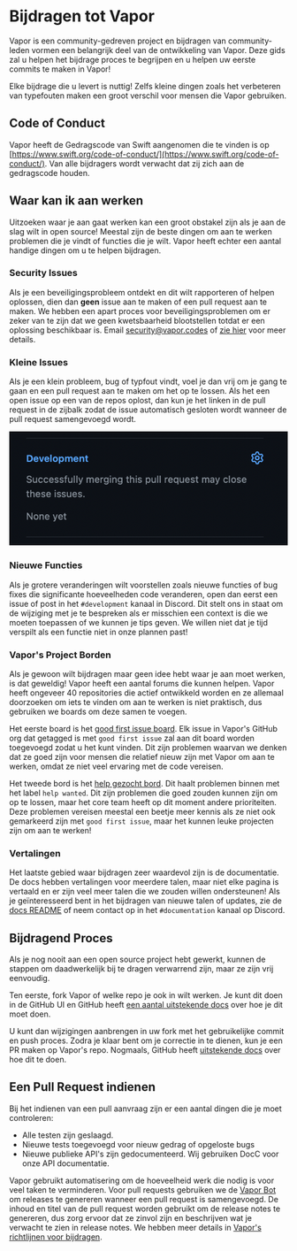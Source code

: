 # Bijdragen tot Vapor

Vapor is een community-gedreven project en bijdragen van community-leden vormen een belangrijk deel van de ontwikkeling van Vapor. Deze gids zal u helpen het bijdrage proces te begrijpen en u helpen uw eerste commits te maken in Vapor!

Elke bijdrage die u levert is nuttig! Zelfs kleine dingen zoals het verbeteren van typefouten maken een groot verschil voor mensen die Vapor gebruiken.

## Code of Conduct

Vapor heeft de Gedragscode van Swift aangenomen die te vinden is op [https://www.swift.org/code-of-conduct/](https://www.swift.org/code-of-conduct/). Van alle bijdragers wordt verwacht dat zij zich aan de gedragscode houden.

## Waar kan ik aan werken

Uitzoeken waar je aan gaat werken kan een groot obstakel zijn als je aan de slag wilt in open source! Meestal zijn de beste dingen om aan te werken problemen die je vindt of functies die je wilt. Vapor heeft echter een aantal handige dingen om u te helpen bijdragen.

### Security Issues

Als je een beveiligingsprobleem ontdekt en dit wilt rapporteren of helpen oplossen, dien dan **geen** issue aan te maken of een pull request aan te maken. We hebben een apart proces voor beveiligingsproblemen om er zeker van te zijn dat we geen kwetsbaarheid blootstellen totdat er een oplossing beschikbaar is. Email security@vapor.codes of [zie hier](https://github.com/vapor/.github/blob/main/SECURITY.md) voor meer details.

### Kleine Issues

Als je een klein probleem, bug of typfout vindt, voel je dan vrij om je gang te gaan en een pull request aan te maken om het op te lossen. Als het een open issue op een van de repos oplost, dan kun je het linken in de pull request in de zijbalk zodat de issue automatisch gesloten wordt wanneer de pull request samengevoegd wordt.

![GitHub Link Issue](../images/github-link-issue.png)

### Nieuwe Functies

Als je grotere veranderingen wilt voorstellen zoals nieuwe functies of bug fixes die significante hoeveelheden code veranderen, open dan eerst een issue of post in het `#development` kanaal in Discord. Dit stelt ons in staat om de wijziging met je te bespreken als er misschien een context is die we moeten toepassen of we kunnen je tips geven. We willen niet dat je tijd verspilt als een functie niet in onze plannen past!

### Vapor's Project Borden

Als je gewoon wilt bijdragen maar geen idee hebt waar je aan moet werken, is dat geweldig! Vapor heeft een aantal forums die kunnen helpen. Vapor heeft ongeveer 40 repositories die actief ontwikkeld worden en ze allemaal doorzoeken om iets te vinden om aan te werken is niet praktisch, dus gebruiken we boards om deze samen te voegen.

Het eerste board is het [good first issue board](https://github.com/orgs/vapor/projects/14). Elk issue in Vapor's GitHub org dat getagged is met `good first issue` zal aan dit board worden toegevoegd zodat u het kunt vinden. Dit zijn problemen waarvan we denken dat ze goed zijn voor mensen die relatief nieuw zijn met Vapor om aan te werken, omdat ze niet veel ervaring met de code vereisen.

Het tweede bord is het [help gezocht bord](https://github.com/orgs/vapor/projects/13). Dit haalt problemen binnen met het label `help wanted`. Dit zijn problemen die goed zouden kunnen zijn om op te lossen, maar het core team heeft op dit moment andere prioriteiten. Deze problemen vereisen meestal een beetje meer kennis als ze niet ook gemarkeerd zijn met `good first issue`, maar het kunnen leuke projecten zijn om aan te werken!

### Vertalingen

Het laatste gebied waar bijdragen zeer waardevol zijn is de documentatie. De docs hebben vertalingen voor meerdere talen, maar niet elke pagina is vertaald en er zijn veel meer talen die we zouden willen ondersteunen! Als je geïnteresseerd bent in het bijdragen van nieuwe talen of updates, zie de [docs README](https://github.com/vapor/docs#translating) of neem contact op in het `#documentation` kanaal op Discord.

## Bijdragend Proces

Als je nog nooit aan een open source project hebt gewerkt, kunnen de stappen om daadwerkelijk bij te dragen verwarrend zijn, maar ze zijn vrij eenvoudig.

Ten eerste, fork Vapor of welke repo je ook in wilt werken. Je kunt dit doen in de GitHub UI en GitHub heeft [een aantal uitstekende docs](https://docs.github.com/en/get-started/quickstart/fork-a-repo) over hoe je dit moet doen.

U kunt dan wijzigingen aanbrengen in uw fork met het gebruikelijke commit en push proces. Zodra je klaar bent om je correctie in te dienen, kun je een PR maken op Vapor's repo. Nogmaals, GitHub heeft [uitstekende docs](https://docs.github.com/en/pull-requests/collaborating-with-pull-requests/proposing-changes-to-your-work-with-pull-requests/creating-a-pull-request-from-a-fork) over hoe dit te doen.

## Een Pull Request indienen

Bij het indienen van een pull aanvraag zijn er een aantal dingen die je moet controleren:

* Alle testen zijn geslaagd.
* Nieuwe tests toegevoegd voor nieuw gedrag of opgeloste bugs
* Nieuwe publieke API's zijn gedocumenteerd. Wij gebruiken DocC voor onze API documentatie.

Vapor gebruikt automatisering om de hoeveelheid werk die nodig is voor veel taken te verminderen. Voor pull requests gebruiken we de [Vapor Bot](https://github.com/VaporBot) om releases te genereren wanneer een pull request is samengevoegd. De inhoud en titel van de pull request worden gebruikt om de release notes te genereren, dus zorg ervoor dat ze zinvol zijn en beschrijven wat je verwacht te zien in release notes. We hebben meer details in [Vapor's richtlijnen voor bijdragen](https://github.com/vapor/vapor/blob/main/.github/contributing.md#release-title).
